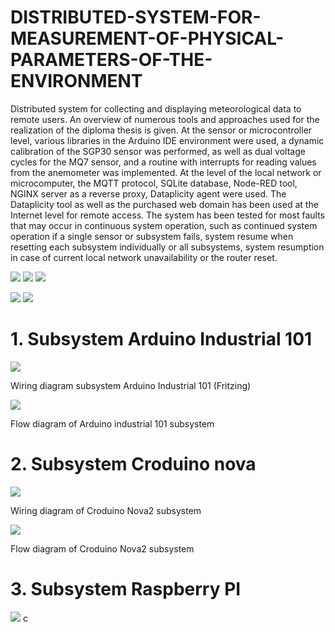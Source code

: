 # DISTRIBUTED-SYSTEM-FOR-MEASUREMENT-OF-PHYSICAL-PARAMETERS-OF-THE-ENVIRONMENT
Distributed system for collecting and displaying meteorological data to remote users. An overview of numerous tools and approaches used for the realization of the diploma thesis is given. At the sensor or microcontroller level, various libraries in the Arduino IDE environment were used, a dynamic calibration of the SGP30 sensor was performed, as well as dual voltage cycles for the MQ7 sensor, and a routine with interrupts for reading values from the anemometer was implemented. At the level of the local network or microcomputer, the MQTT protocol, SQLite database, Node-RED tool, NGINX server as a reverse proxy, Dataplicity agent were used. The Dataplicity tool as well as the purchased web domain has been used at the Internet level for remote access. The system has been tested for most faults that may occur in continuous system operation, such as continued system operation if a single sensor or subsystem fails, system resume when resetting each subsystem individually or all subsystems, system resumption in case of current local network unavailability or the router reset.

![](Images/Meteopostaja%20kompl%20prikaz.png)
![](Images/WhatsApp%20Image%202020-09-21%20at%2015.54.07%20(1).jpeg)
![](Images/WhatsApp%20Image%202020-09-21%20at%2015.54.08%20(1).jpeg)

![](Images/trenutna%20mjerenja.png)
![](Images/podaci%20iz%20prošlosti.png)

# 1.  Subsystem Arduino Industrial 101



![](Images/fritzing%20ind.png)

Wiring diagram subsystem Arduino Industrial 101 (Fritzing)

![](Images/blok%20ind.png)

Flow diagram of  Arduino industrial 101 subsystem

# 2.  Subsystem Croduino nova

![](Images/frizing%20nova.png)

Wiring diagram of Croduino Nova2 subsystem

![](Images/blok%20nova.png)

Flow diagram of Croduino Nova2 subsystem

# 3.  Subsystem Raspberry PI

![](Images/blok%20rasp.png)
c

